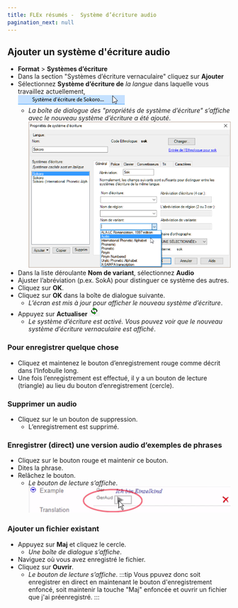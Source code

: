```yaml
---
title: FLEx résumés -  Système d’écriture audio
pagination_next: null
---
```


## Ajouter un système d'écriture audio
-  **Format** \> **Systèmes d’écriture**
-  Dans la section "Systèmes d’écriture vernaculaire" cliquez sur **Ajouter**
-  Sélectionnez **Système d’écriture de** *la langue* dans laquelle vous travaillez actuellement,  
    ![](media/cddfb880216e94ce31f98738f359e232.png)
   - *La boîte de dialogue des "propriétés de système d’écriture" s’affiche avec le nouveau système d’écriture a été ajouté*.  
     ![](media/088ea00cf36c44c23a5927c774bce36e.png)
-  Dans la liste déroulante **Nom de variant**, sélectionnez **Audio**
-  Ajuster l’abréviation (p.ex. SokA) pour distinguer ce système des autres.
-  Cliquez sur **OK**.
-  Cliquez sur **OK** dans la boîte de dialogue suivante.  
    - *L’écran est mis à jour pour afficher le nouveau système d’écriture*.
-  Appuyez sur **Actualiser** ![](media/ec2ef5c8b085810aa4426293a9fc0e37.png)  
    - *Le système d’écriture est activé. Vous pouvez voir que le nouveau système d’écriture vernaculaire est affiché*.

### Pour enregistrer quelque chose

-  Cliquez et maintenez le bouton d’enregistrement rouge comme décrit dans l’Infobulle long.  
-  Une fois l’enregistrement est effectué, il y a un bouton de lecture (triangle) au lieu du bouton d’enregistrement (cercle).

### Supprimer un audio

-  Cliquez sur le un bouton de suppression.  
   - L’enregistrement est supprimé.

### Enregistrer (direct) une version audio d’exemples de phrases

- Cliquez sur le bouton rouge et maintenir ce bouton.
- Dites la phrase.
- Relâchez le bouton.
  - *Le bouton de lecture s’affiche*.  
    ![](media/f375ab6c8b1ca5c9c24914adf3f9ff89.png)

### Ajouter un fichier existant

-  Appuyez sur **Maj** et cliquez le cercle.  
   - *Une boîte de dialogue s’affiche*.
-  Naviguez où vous avez enregistré le fichier.
-  Cliquez sur **Ouvrir**.  
   - *Le bouton de lecture s’affiche*.
:::tip
Vous ppuvez donc soit enregistrer en direct en maintenant le bouton d'enregistrement enfoncé, soit maintenir la touche "Maj" enfoncée et ouvrir un fichier que j'ai préenregistré.
:::
